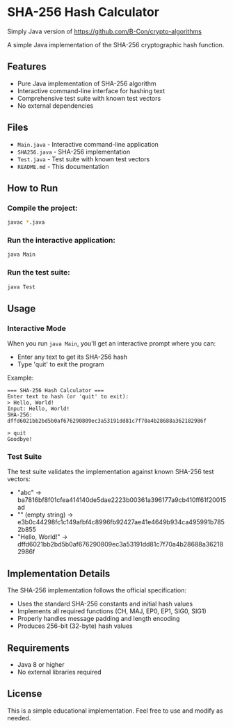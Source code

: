 # SHA-256 Hash Calculator

Simply Java version of https://github.com/B-Con/crypto-algorithms

A simple Java implementation of the SHA-256 cryptographic hash function.

## Features

- Pure Java implementation of SHA-256 algorithm
- Interactive command-line interface for hashing text
- Comprehensive test suite with known test vectors
- No external dependencies

## Files

- `Main.java` - Interactive command-line application
- `SHA256.java` - SHA-256 implementation
- `Test.java` - Test suite with known test vectors
- `README.md` - This documentation

## How to Run

### Compile the project:
```bash
javac *.java
```

### Run the interactive application:
```bash
java Main
```

### Run the test suite:
```bash
java Test
```

## Usage

### Interactive Mode
When you run `java Main`, you'll get an interactive prompt where you can:
- Enter any text to get its SHA-256 hash
- Type 'quit' to exit the program

Example:
```
=== SHA-256 Hash Calculator ===
Enter text to hash (or 'quit' to exit):
> Hello, World!
Input: Hello, World!
SHA-256: dffd6021bb2bd5b0af676290809ec3a53191dd81c7f70a4b28688a362182986f

> quit
Goodbye!
```

### Test Suite
The test suite validates the implementation against known SHA-256 test vectors:
- "abc" → ba7816bf8f01cfea414140de5dae2223b00361a396177a9cb410ff61f20015ad
- "" (empty string) → e3b0c44298fc1c149afbf4c8996fb92427ae41e4649b934ca495991b7852b855
- "Hello, World!" → dffd6021bb2bd5b0af676290809ec3a53191dd81c7f70a4b28688a362182986f

## Implementation Details

The SHA-256 implementation follows the official specification:
- Uses the standard SHA-256 constants and initial hash values
- Implements all required functions (CH, MAJ, EP0, EP1, SIG0, SIG1)
- Properly handles message padding and length encoding
- Produces 256-bit (32-byte) hash values

## Requirements

- Java 8 or higher
- No external libraries required

## License

This is a simple educational implementation. Feel free to use and modify as needed. 